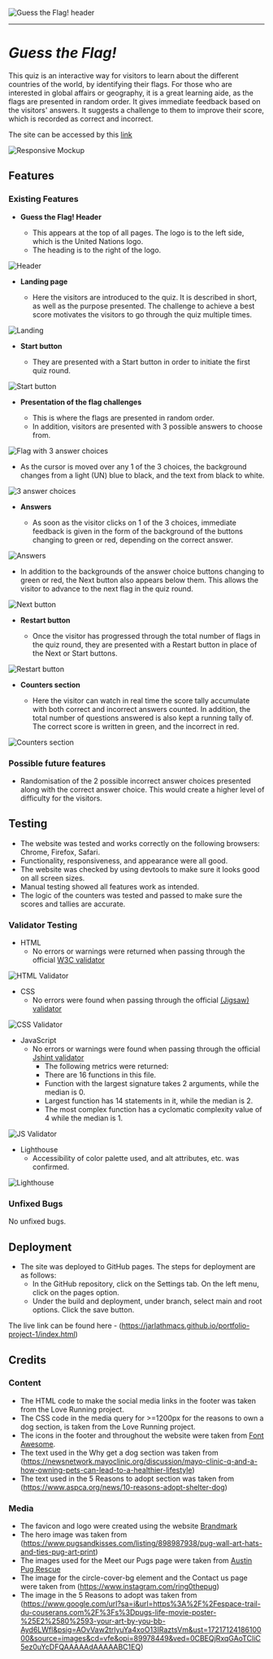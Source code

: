 ![Guess the Flag! header](documentation/guess_the_flag_header.png)

---

# *Guess the Flag!*

This quiz is an interactive way for visitors to learn about the different countries of the world, by identifying their flags.
For those who are interested in global affairs or geography, it is a great learning aide, as the flags are presented in random order.  It gives immediate feedback based on the visitors' answers.  It suggests a challenge to them to improve their score, which is recorded as correct and incorrect.

The site can be accessed by this [link](https://jarlathmacs.github.io/guess-the-flag)

![Responsive Mockup](documentation/responsive_mockup.png)

## Features 

### Existing Features

- __Guess the Flag! Header__

  - This appears at the top of all pages.  The logo is to the left side, which is the United Nations logo.  
  - The heading is to the right of the logo.

![Header](documentation/guess_the_flag_header.png)

- __Landing page__

  - Here the visitors are introduced to the quiz.  It is described in short, as well as the purpose presented.  The challenge to achieve a best score motivates the visitors to go through the quiz multiple times.
  
![Landing](documentation/guess_the_flag_intro_text.png)

- __Start button__

  - They are presented with a Start button in order to initiate the first quiz round. 

![Start button](documentation/guess_the_flag_start_button.png)

- __Presentation of the flag challenges__

  - This is where the flags are presented in random order.
  - In addition, visitors are presented with 3 possible answers to choose from.

![Flag with 3 answer choices](documentation/guess_the_flag_question.png)

  - As the cursor is moved over any 1 of the 3 choices, the background changes from a light (UN) blue to black, and the text from black to white.
  
![3 answer choices](documentation/guess_the_flag_question_hover.png)

- __Answers__

  - As soon as the visitor clicks on 1 of the 3 choices, immediate feedback is given in the form of the background of the buttons changing to green or red, depending on the correct answer.  

![Answers](documentation/guess_the_flag_answer.png)

  - In addition to the backgrounds of the answer choice buttons changing to green or red, the Next button also appears below them.  This allows the visitor to advance to the next flag in the quiz round.

![Next button](documentation/guess_the_flag_next_button.png)

- __Restart button__

  - Once the visitor has progressed through the total number of flags in the quiz round, they are presented with a Restart button in place of the Next or Start buttons.

![Restart button](documentation/guess_the_flag_restart_button.png)

- __Counters section__

  - Here the visitor can watch in real time the score tally accumulate with both correct and incorrect answers counted.  In addition, the total number of questions answered is also kept a running tally of.  The correct score is written in green, and the incorrect in red. 

![Counters section](documentation/guess_the_flag_counters.png)

### Possible future features

- Randomisation of the 2 possible incorrect answer choices presented along with the correct answer choice.  This would create a higher level of difficulty for the visitors.

## Testing 

- The website was tested and works correctly on the following browsers: Chrome, Firefox, Safari.
- Functionality, responsiveness, and appearance were all good.
- The website was checked by using devtools to make sure it looks good on all screen sizes.
- Manual testing showed all features work as intended.
- The logic of the counters was tested and passed to make sure the scores and tallies are accurate.

### Validator Testing 

- HTML
  - No errors or warnings were returned when passing through the official [W3C validator](https://validator.w3.org/nu/?doc=https%3A%2F%2Fjarlathmacs.github.io%2Fguess-the-flag%2F)

![HTML Validator](documentation/guess_the_flag_w3c_html.png)

- CSS
  - No errors were found when passing through the official [(Jigsaw) validator](https://jigsaw.w3.org/css-validator/validator?uri=https%3A%2F%2Fjarlathmacs.github.io%2Fguess-the-flag%2F&profile=css3svg&usermedium=all&warning=1&vextwarning=&lang=en)

![CSS Validator](documentation/guess_the_flag_w3c_css.png)

- JavaScript
  - No errors or warnings were found when passing through the official [Jshint validator](https://jshint.com/)
    - The following metrics were returned: 
    - There are 16 functions in this file.
    - Function with the largest signature takes 2 arguments, while the median is 0.
    - Largest function has 14 statements in it, while the median is 2.
    - The most complex function has a cyclomatic complexity value of 4 while the median is 1.

![JS Validator](documentation/guess_the_flag_jshint.png)

- Lighthouse
  - Accessibility of color palette used, and alt attributes, etc. was confirmed.

![Lighthouse](media/lighthouse.png)

### Unfixed Bugs

No unfixed bugs.

## Deployment

- The site was deployed to GitHub pages.  The steps for deployment are as follows: 
  - In the GitHub repository, click on the Settings tab.  On the left menu, click on the pages option.
  - Under the build and deployment, under branch, select main and root options.  Click the save button. 

The live link can be found here - (https://jarlathmacs.github.io/portfolio-project-1/index.html)

## Credits 

### Content 

- The HTML code to make the social media links in the footer was taken from the Love Running project.
- The CSS code in the media query for >=1200px for the reasons to own a dog section, is taken from the Love Running project.
- The icons in the footer and throughout the website were taken from [Font Awesome](https://fontawesome.com).
- The text used in the Why get a dog section was taken from (https://newsnetwork.mayoclinic.org/discussion/mayo-clinic-q-and-a-how-owning-pets-can-lead-to-a-healthier-lifestyle)
- The text used in the 5 Reasons to adopt section was taken from (https://www.aspca.org/news/10-reasons-adopt-shelter-dog)

### Media

- The favicon and logo were created using the website [Brandmark](https://brandmark.io)
- The hero image was taken from (https://www.pugsandkisses.com/listing/898987938/pug-wall-art-hats-and-ties-pug-art-print)
- The images used for the Meet our Pugs page were taken from [Austin Pug Rescue](https://austinpugrescue.com)
- The image for the circle-cover-bg element and the Contact us page were taken from (https://www.instagram.com/ring0thepug)
- The image in the 5 Reasons to adopt was taken from (https://www.google.com/url?sa=i&url=https%3A%2F%2Fespace-trail-du-couserans.com%2F%3Fs%3Dpugs-life-movie-poster-%25E2%2580%2593-your-art-by-you-bb-Ayd6LWfl&psig=AOvVaw2trlyuYa4xoO13IRaztsVm&ust=1721712418610000&source=images&cd=vfe&opi=89978449&ved=0CBEQjRxqGAoTCIiC5ez0uYcDFQAAAAAdAAAAABC1EQ)
